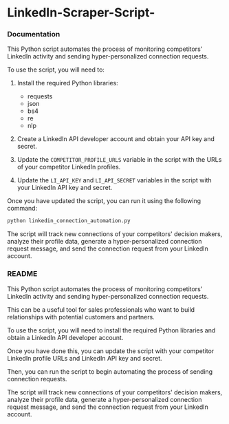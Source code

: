 # LinkedIn-Scraper-Script-
### Documentation

This Python script automates the process of monitoring competitors' LinkedIn activity and sending hyper-personalized connection requests.

To use the script, you will need to:

1. Install the required Python libraries:
    * requests
    * json
    * bs4
    * re
    * nlp

2. Create a LinkedIn API developer account and obtain your API key and secret.
3. Update the `COMPETITOR_PROFILE_URLS` variable in the script with the URLs of your competitor LinkedIn profiles.
4. Update the `LI_API_KEY` and `LI_API_SECRET` variables in the script with your LinkedIn API key and secret.

Once you have updated the script, you can run it using the following command:

```python
python linkedin_connection_automation.py
```

The script will track new connections of your competitors' decision makers, analyze their profile data, generate a hyper-personalized connection request message, and send the connection request from your LinkedIn account.

### README

This Python script automates the process of monitoring competitors' LinkedIn activity and sending hyper-personalized connection requests.

This can be a useful tool for sales professionals who want to build relationships with potential customers and partners.

To use the script, you will need to install the required Python libraries and obtain a LinkedIn API developer account.

Once you have done this, you can update the script with your competitor LinkedIn profile URLs and LinkedIn API key and secret.

Then, you can run the script to begin automating the process of sending connection requests.

The script will track new connections of your competitors' decision makers, analyze their profile data, generate a hyper-personalized connection request message, and send the connection request from your LinkedIn account.
